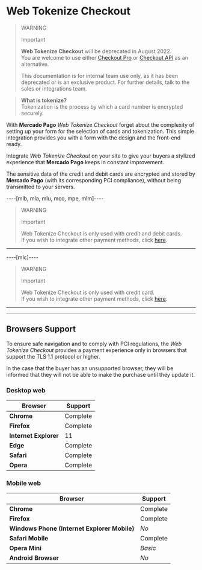 # Web Tokenize Checkout

> WARNING
>
> Important
>
> **Web Tokenize Checkout** will be deprecated in August 2022.
> <br>
> You are welcome to use either [Checkout Pro](https://www.mercadopago[FAKER][URL][DOMAIN]/developers/en/guides/online-payments/checkout-pro/introduction) or [Checkout API](https://www.mercadopago[FAKER][URL][DOMAIN]/developers/en/guides/online-payments/checkout-api/introduction) as an alternative.
>
> This documentation is for internal team use only,  as it has been deprecated or is an exclusive product. For further details, talk to the sales or integrations team.

> **What is tokenize?**
> <br>
> Tokenization is the process by which a card number is encrypted securely.

With **Mercado Pago** *Web Tokenize Checkout* forget about the complexity of setting up your form for the selection of cards and tokenization. This simple integration provides you with a form with the design and the front-end ready.

Integrate *Web Tokenize Checkout* on your site to give your buyers a stylized experience that **Mercado Pago** keeps in constant improvement.

The sensitive data of the credit and debit cards are encrypted and stored by **Mercado Pago** (with its corresponding PCI compliance), without being transmitted to your servers.

----[mlb, mla, mlu, mco, mpe, mlm]----

> WARNING
>
> Important
> 
> Web Tokenize Checkout is only used with credit and debit cards.
> <br>
> If you wish to integrate other payment methods, click [here](https://dev.mercadopago[FAKER][URL][DOMAIN]/developers/en/guides/online-payments/checkout-api/other-payment-ways).

------------

----[mlc]----

> WARNING
>
> Important
> 
> Web Tokenize Checkout is only used with credit card.
> <br>
> If you wish to integrate other payment methods, click [here](https://dev.mercadopago[FAKER][URL][DOMAIN]/developers/en/guides/online-payments/checkout-api/other-payment-ways).

------------

---

## Browsers Support

To ensure safe navigation and to comply with PCI regulations, the *Web Tokenize Checkout* provides a payment experience only in browsers that support the TLS 1.1 protocol or higher.

In the case that the buyer has an unsupported browser, they will be informed that they will not be able to make the purchase until they update it.

### Desktop web

| Browser | Support |
| --- | --- |
| **Chrome** | Complete |
| **Firefox** | Complete |
| **Internet Explorer** | 11 |
| **Edge** | Complete |
| **Safari** | Complete |
| **Opera** | Complete |

### Mobile web

| Browser | Support |
| --- | --- |
| **Chrome** | Complete |
| **Firefox** | Complete |
| **Windows Phone (Internet Explorer Mobile)** | _No_ |
| **Safari Mobile** | Complete |
| **Opera Mini** | _Basic_ |
| **Android Browser** | _No_ |
